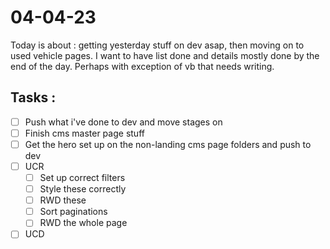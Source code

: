 # 04-04-23

Today is about : getting yesterday stuff on dev asap, then moving on to used vehicle pages. I want to have list done and details mostly done by the end of the day. Perhaps with exception of vb that needs writing.

## Tasks :
- [ ] Push what i've done to dev and move stages on
- [ ] Finish cms master page stuff
- [ ] Get the hero set up on the non-landing cms page folders and push to dev
- [ ] UCR
  - [ ] Set up correct filters
  - [ ] Style these correctly
  - [ ] RWD these
  - [ ] Sort paginations
  - [ ] RWD the whole page
- [ ] UCD